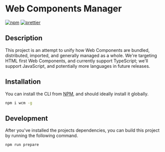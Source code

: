 # Web Components Manager

[![npm](https://img.shields.io/npm/v/wcm.svg?style=flat-square)][1]
[![prettier](https://img.shields.io/badge/code_style-prettier-ff69b4.svg?style=flat-square)][2]

## Description

This project is an attempt to unify how Web Components are bundled, distributed, imported, and generally managed as a whole. We're targeting HTML first Web Components, and currently support TypeScript; we'll support JavaScript, and potentially more languages in future releases.

## Installation

You can install the CLI from [NPM][1], and should ideally install it globally.

```bash
npm i wcm -g
```

## Development

After you've installed the projects dependencies, you can build this project by running the following command.

```bash
npm run prepare
```

[1]: https://www.npmjs.com/package/wcm
[2]: https://github.com/prettier/prettier
